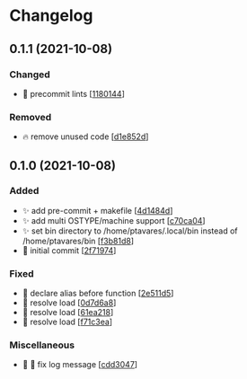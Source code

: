 # Changelog

<a name="0.1.1"></a>
## 0.1.1 (2021-10-08)

### Changed

- 🚨 precommit lints [[1180144](https://github.com/ptavares/zsh-tfswitch/commit/1180144893768f9e4ed8ced6cc6d1b668e1064b6)]

### Removed

- 🔥 remove unused code [[d1e852d](https://github.com/ptavares/zsh-tfswitch/commit/d1e852dc79af9e23cb9a1fe7a00c77dfc072d5d7)]


<a name="0.1.0"></a>
## 0.1.0 (2021-10-08)

### Added

- ✨ add pre-commit + makefile [[4d1484d](https://github.com/ptavares/zsh-tfswitch/commit/4d1484d93aa55d6fec058532b3c0fc56c5fb7dbb)]
- ✨ add multi OSTYPE/machine support [[c70ca04](https://github.com/ptavares/zsh-tfswitch/commit/c70ca04b28d7b1eee5887e64e657ac507c94148c)]
- ✨ set bin directory to /home/ptavares/.local/bin instead of /home/ptavares/bin [[f3b81d8](https://github.com/ptavares/zsh-tfswitch/commit/f3b81d8bc81eda96787340096a814a255406ca35)]
- 🎉 initial commit [[2f71974](https://github.com/ptavares/zsh-tfswitch/commit/2f7197498975ac2d0c97f0f6cfd7597b0d19f69e)]

### Fixed

- 🐛 declare alias before function [[2e511d5](https://github.com/ptavares/zsh-tfswitch/commit/2e511d519ccf1aa8fe65c8880bb6f7b0baf62ef9)]
- 🐛 resolve load [[0d7d6a8](https://github.com/ptavares/zsh-tfswitch/commit/0d7d6a8329ff18cba873702de3135379c7bd3c9f)]
- 🐛 resolve load [[61ea218](https://github.com/ptavares/zsh-tfswitch/commit/61ea218255a39bd8b8bf97de29a75391339a27de)]
- 🐛 resolve load [[f71c3ea](https://github.com/ptavares/zsh-tfswitch/commit/f71c3ea10805832264a176343a3d78432ca6606a)]

### Miscellaneous

- 📝 🐛 fix log message [[cdd3047](https://github.com/ptavares/zsh-tfswitch/commit/cdd3047cc98b1d17b44c368a9789e07369762299)]
